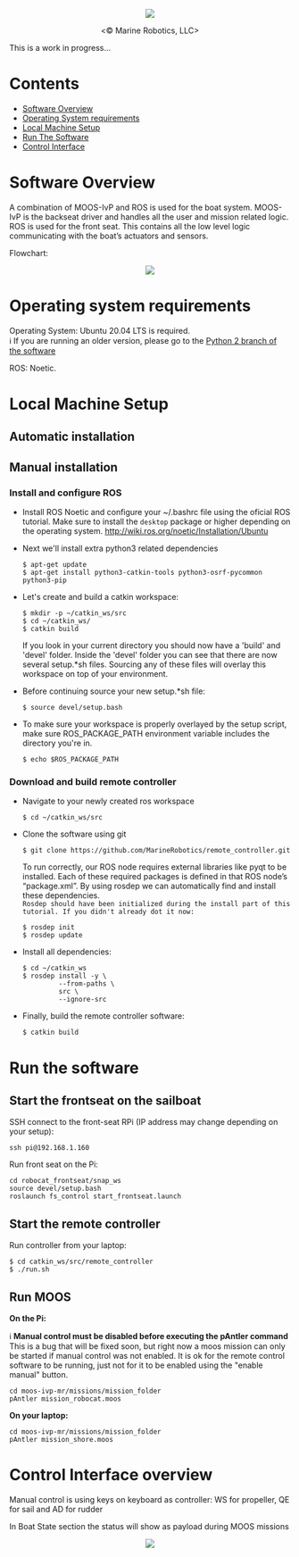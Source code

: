 <p align="center"><img src="https://user-images.githubusercontent.com/47678311/134843035-bf94204a-1e1a-4baa-b05a-0608b420d87e.png"></p>
<p align="center"><© Marine Robotics, LLC></p>

This is a work in progress...

# Contents

- [Software Overview](#software-overview)
- [Operating System requirements](#operating-system-requirements)
- [Local Machine Setup](#local-machine-setup)
- [Run The Software](#run-the-software)
- [Control Interface](#control-interface)

# Software Overview

A combination of MOOS-IvP and ROS is used for the boat system. MOOS-IvP is the backseat driver and handles all the user and mission related logic. ROS is used for the front seat. This contains all the low level logic communicating with the boat’s actuators and sensors.

Flowchart:
<p align="center"><img src="https://user-images.githubusercontent.com/47678311/134934079-bc020045-4d39-49ab-9f9b-42817a68920d.png"></p>

# Operating system requirements
Operating System: Ubuntu 20.04 LTS is required.  
:information_source: If you are running an older version, please go to the [Python 2 branch of the software](https://github.com/MarineRobotics/remote_controller/tree/developer)

ROS: Noetic.

# Local Machine Setup

## Automatic installation
[comment]: <> (TODO: Need to tell people to use correct script)
## Manual installation
### Install and configure ROS
* Install ROS Noetic and configure your ~/.bashrc file using the oficial ROS tutorial. Make sure to install the `desktop` package or higher depending on the operating system.
http://wiki.ros.org/noetic/Installation/Ubuntu  

* Next we'll install extra python3 related dependencies
   ```
   $ apt-get update
   $ apt-get install python3-catkin-tools python3-osrf-pycommon python3-pip
   ```
* Let's create and build a catkin workspace:
  ```
  $ mkdir -p ~/catkin_ws/src
  $ cd ~/catkin_ws/
  $ catkin build
  ```
  If you look in your current directory you should now have a 'build' and 'devel' folder. Inside the 'devel' folder you can see that there are now several setup.*sh files. Sourcing any of these files will overlay this workspace on top of your environment. 
  
* Before continuing source your new setup.*sh file:
  ```
  $ source devel/setup.bash
  ```

* To make sure your workspace is properly overlayed by the setup script, make sure ROS_PACKAGE_PATH environment variable includes the directory you're in.
  ```
  $ echo $ROS_PACKAGE_PATH
  ```

### Download and build remote controller

* Navigate to your newly created ros workspace
  ```
  $ cd ~/catkin_ws/src
  ```

* Clone the software using git
  ```
  $ git clone https://github.com/MarineRobotics/remote_controller.git
  ```

  To run correctly, our ROS node requires external libraries like pyqt to be installed. Each of these required packages is defined in that ROS node’s “package.xml”. By using rosdep we can automatically find and install these dependencies.  
  `Rosdep should have been initialized during the install part of this tutorial. If you didn't already dot it now:`
  ```
  $ rosdep init
  $ rosdep update
  ```

* Install all dependencies:
  ```
  $ cd ~/catkin_ws
  $ rosdep install -y \
           --from-paths \
           src \
           --ignore-src
  ```

* Finally, build the remote controller software:
  ```
  $ catkin build
  ```


# Run the software

## Start the frontseat on the sailboat



SSH connect to the front-seat RPi (IP address may change depending on your setup):
```
ssh pi@192.168.1.160
```
Run front seat on the Pi:
```
cd robocat_frontseat/snap_ws
source devel/setup.bash
roslaunch fs_control start_frontseat.launch
```

## Start the remote controller
Run controller from your laptop:
```
$ cd catkin_ws/src/remote_controller
$ ./run.sh
```
## Run MOOS

**On the Pi:**

:information_source: **Manual control must be disabled before executing the pAntler command**  
This is a bug that will be fixed soon, but right now a moos mission can only be started if manual control was not enabled. It is ok for the remote control software to be running, just not for it to be enabled using the "enable manual" button.

```
cd moos-ivp-mr/missions/mission_folder
pAntler mission_robocat.moos
```
**On your laptop:**
```
cd moos-ivp-mr/missions/mission_folder
pAntler mission_shore.moos
```

# Control Interface overview
Manual control is using keys on keyboard as controller:
WS for propeller, QE for sail and AD for rudder

In Boat State section the status will show as payload during MOOS missions
<p align="center"><img src="https://user-images.githubusercontent.com/47678311/134934203-96bc625d-c441-46ac-a2cf-9d8e144e75be.png"></p>
